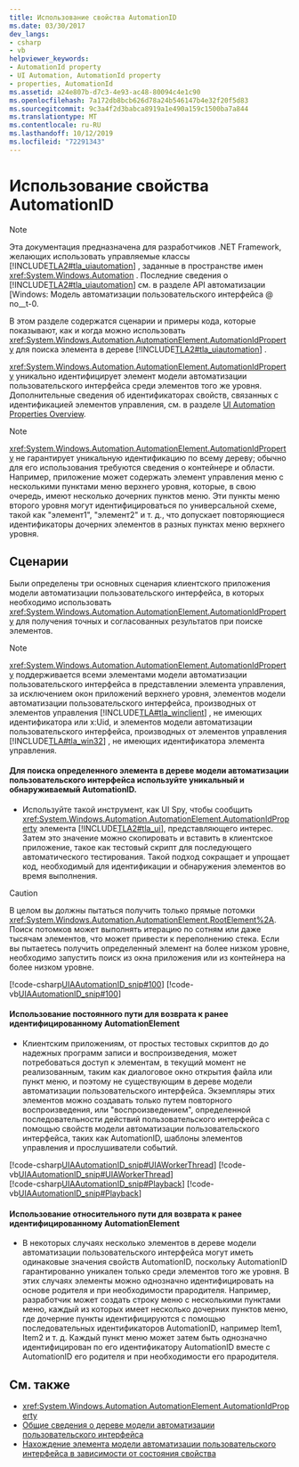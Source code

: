 ```yaml
---
title: Использование свойства AutomationID
ms.date: 03/30/2017
dev_langs:
- csharp
- vb
helpviewer_keywords:
- AutomationId property
- UI Automation, AutomationId property
- properties, AutomationId
ms.assetid: a24e807b-d7c3-4e93-ac48-80094c4e1c90
ms.openlocfilehash: 7a172db8bcb626d78a24b546147b4e32f20f5d83
ms.sourcegitcommit: 9c3a4f2d3babca8919a1e490a159c1500ba7a844
ms.translationtype: MT
ms.contentlocale: ru-RU
ms.lasthandoff: 10/12/2019
ms.locfileid: "72291343"
---
```

# <a name="use-the-automationid-property"></a>Использование свойства AutomationID
> [!NOTE]
> Эта документация предназначена для разработчиков .NET Framework, желающих использовать управляемые классы [!INCLUDE[TLA2#tla_uiautomation](../../../includes/tla2sharptla-uiautomation-md.md)] , заданные в пространстве имен <xref:System.Windows.Automation> . Последние сведения о [!INCLUDE[TLA2#tla_uiautomation](../../../includes/tla2sharptla-uiautomation-md.md)] см. в разделе API автоматизации [Windows: Модель автоматизации пользовательского интерфейса @ no__t-0.  
  
 В этом разделе содержатся сценарии и примеры кода, которые показывают, как и когда можно использовать <xref:System.Windows.Automation.AutomationElement.AutomationIdProperty> для поиска элемента в дереве [!INCLUDE[TLA2#tla_uiautomation](../../../includes/tla2sharptla-uiautomation-md.md)] .  
  
 <xref:System.Windows.Automation.AutomationElement.AutomationIdProperty> уникально идентифицирует элемент модели автоматизации пользовательского интерфейса среди элементов того же уровня. Дополнительные сведения об идентификаторах свойств, связанных с идентификацией элементов управления, см. в разделе [UI Automation Properties Overview](ui-automation-properties-overview.md).  
  
> [!NOTE]
> <xref:System.Windows.Automation.AutomationElement.AutomationIdProperty> не гарантирует уникальную идентификацию по всему дереву; обычно для его использования требуются сведения о контейнере и области. Например, приложение может содержать элемент управления меню с несколькими пунктами меню верхнего уровня, которые, в свою очередь, имеют несколько дочерних пунктов меню. Эти пункты меню второго уровня могут идентифицироваться по универсальной схеме, такой как "элемент1", "элемент2" и т. д., что допускает повторяющиеся идентификаторы дочерних элементов в разных пунктах меню верхнего уровня.  
  
## <a name="scenarios"></a>Сценарии  
 Были определены три основных сценария клиентского приложения модели автоматизации пользовательского интерфейса, в которых необходимо использовать <xref:System.Windows.Automation.AutomationElement.AutomationIdProperty> для получения точных и согласованных результатов при поиске элементов.  
  
> [!NOTE]
> <xref:System.Windows.Automation.AutomationElement.AutomationIdProperty> поддерживается всеми элементами модели автоматизации пользовательского интерфейса в представлении элемента управления, за исключением окон приложений верхнего уровня, элементов модели автоматизации пользовательского интерфейса, производных от элементов управления [!INCLUDE[TLA#tla_winclient](../../../includes/tlasharptla-winclient-md.md)] , не имеющих идентификатора или x:Uid, и элементов модели автоматизации пользовательского интерфейса, производных от элементов управления [!INCLUDE[TLA#tla_win32](../../../includes/tlasharptla-win32-md.md)] , не имеющих идентификатора элемента управления.  
  
#### <a name="use-a-unique-and-discoverable-automationid-to-locate-a-specific-element-in-the-ui-automation-tree"></a>Для поиска определенного элемента в дереве модели автоматизации пользовательского интерфейса используйте уникальный и обнаруживаемый AutomationID.  
  
- Используйте такой инструмент, как UI Spy, чтобы сообщить <xref:System.Windows.Automation.AutomationElement.AutomationIdProperty> элемента [!INCLUDE[TLA2#tla_ui](../../../includes/tla2sharptla-ui-md.md)], представляющего интерес. Затем это значение можно скопировать и вставить в клиентское приложение, такое как тестовый скрипт для последующего автоматического тестирования. Такой подход сокращает и упрощает код, необходимый для идентификации и обнаружения элементов во время выполнения.  
  
> [!CAUTION]
> В целом вы должны пытаться получить только прямые потомки <xref:System.Windows.Automation.AutomationElement.RootElement%2A>. Поиск потомков может выполнять итерацию по сотням или даже тысячам элементов, что может привести к переполнению стека. Если вы пытаетесь получить определенный элемент на более низком уровне, необходимо запустить поиск из окна приложения или из контейнера на более низком уровне.  
  
 [!code-csharp[UIAAutomationID_snip#100](../../../samples/snippets/csharp/VS_Snippets_Wpf/UIAAutomationID_snip/CSharp/FindByAutomationID.xaml.cs#100)]
 [!code-vb[UIAAutomationID_snip#100](../../../samples/snippets/visualbasic/VS_Snippets_Wpf/UIAAutomationID_snip/VisualBasic/FindByAutomationID.xaml.vb#100)]  
  
#### <a name="use-a-persistent-path-to-return-to-a-previously-identified-automationelement"></a>Использование постоянного пути для возврата к ранее идентифицированному AutomationElement  
  
- Клиентским приложениям, от простых тестовых скриптов до до надежных программ записи и воспроизведения, может потребоваться доступ к элементам, в текущий момент не реализованным, таким как диалоговое окно открытия файла или пункт меню, и поэтому не существующим в дереве модели автоматизации пользовательского интерфейса. Экземпляры этих элементов можно создавать только путем повторного воспроизведения, или "воспроизведением", определенной последовательности действий пользовательского интерфейса с помощью свойств модели автоматизации пользовательского интерфейса, таких как AutomationID, шаблоны элементов управления и прослушиватели событий.
  
 [!code-csharp[UIAAutomationID_snip#UIAWorkerThread](../../../samples/snippets/csharp/VS_Snippets_Wpf/UIAAutomationID_snip/CSharp/FindByAutomationID.xaml.cs#uiaworkerthread)]
 [!code-vb[UIAAutomationID_snip#UIAWorkerThread](../../../samples/snippets/visualbasic/VS_Snippets_Wpf/UIAAutomationID_snip/VisualBasic/FindByAutomationID.xaml.vb#uiaworkerthread)]  
[!code-csharp[UIAAutomationID_snip#Playback](../../../samples/snippets/csharp/VS_Snippets_Wpf/UIAAutomationID_snip/CSharp/FindByAutomationID.xaml.cs#playback)]
[!code-vb[UIAAutomationID_snip#Playback](../../../samples/snippets/visualbasic/VS_Snippets_Wpf/UIAAutomationID_snip/VisualBasic/FindByAutomationID.xaml.vb#playback)]  
  
#### <a name="use-a-relative-path-to-return-to-a-previously-identified-automationelement"></a>Использование относительного пути для возврата к ранее идентифицированному AutomationElement  
  
- В некоторых случаях несколько элементов в дереве модели автоматизации пользовательского интерфейса могут иметь одинаковые значения свойств AutomationID, поскольку AutomationID гарантированно уникален только среди элементов того же уровня. В этих случаях элементы можно однозначно идентифицировать на основе родителя и при необходимости прародителя. Например, разработчик может создать строку меню с несколькими пунктами меню, каждый из которых имеет несколько дочерних пунктов меню, где дочерние пункты идентифицируются с помощью последовательных идентификаторов AutomationID, например Item1, Item2 и т. д. Каждый пункт меню может затем быть однозначно идентифицирован по его идентификатору AutomationID вместе с AutomationID его родителя и при необходимости его прародителя.  
  
## <a name="see-also"></a>См. также

- <xref:System.Windows.Automation.AutomationElement.AutomationIdProperty>
- [Общие сведения о дереве модели автоматизации пользовательского интерфейса](ui-automation-tree-overview.md)
- [Нахождение элемента модели автоматизации пользовательского интерфейса в зависимости от состояния свойства](find-a-ui-automation-element-based-on-a-property-condition.md)
